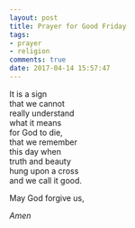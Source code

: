 ```yaml
---
layout: post
title: Prayer for Good Friday
tags:
- prayer
- religion 
comments: true
date: 2017-04-14 15:57:47
---
```


It is a sign   
that we cannot  
really understand   
what it means  
for God to die,  
that we remember  
this day when  
truth and beauty   
hung upon a cross  
and we call it good.

May God forgive us,

*Amen*
